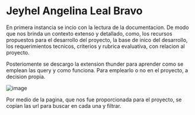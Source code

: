 <h1>Jeyhel Angelina Leal Bravo </h1>
  
En primera instancia se incio con la lectura de la documentacion. De modo que nos brinda un contexto extenso y detallado, como, los recursos propuestos para el desarrollo del proyecto, la base de inico del desarrollo, los requerimientos tecnicos, criterios y rubrica evaluativa, con relacion al proyecto. 

Posteriomente se descargo la extension thunder para aprender como se emplean las query y como funciona. Para emplearlo o no en el proyecto, a decision propia. 

![image](https://github.com/Jeyhel/SpaceX/assets/160855981/6df4b496-c827-452c-a67e-74ce604f9cf6)

Por medio de la pagina, que nos fue proporcionada para el proyecto, se copian las url para buscar en cada una y filtrar. 
